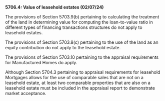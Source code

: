 **5706.4: Value of leasehold estates (02/07/24)**

The provisions of Section 5703.9(b) pertaining to calculating the
treatment of the land in determining value for computing the
loan-to-value ratio in different types of financing transactions
structures do not apply to leasehold estates.

The provisions of Section 5703.8(c) pertaining to the use of the land as
an equity contribution do not apply to the leasehold estate.

The provisions of Section 5703.10 pertaining to the appraisal
requirements for Manufactured Homes do apply.

Although Section 5704.3 pertaining to appraisal requirements for
leasehold Mortgages allows for the use of comparable sales that are not
on a leasehold estate, at least two comparable properties that are also
on a leasehold estate must be included in the appraisal report to
demonstrate market acceptance.